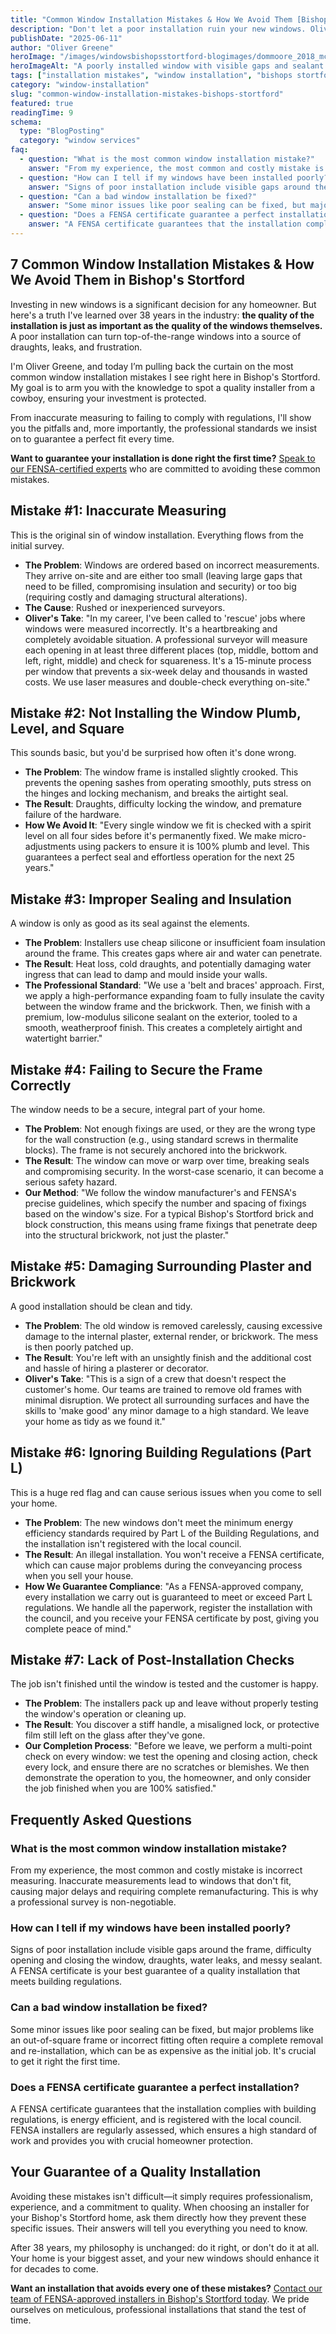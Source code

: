 ```yaml
---
title: "Common Window Installation Mistakes & How We Avoid Them [Bishop's Stortford]"
description: "Don't let a poor installation ruin your new windows. Oliver Greene reveals the 7 most common window installation mistakes in Bishop's Stortford and how to avoid them."
publishDate: "2025-06-11"
author: "Oliver Greene"
heroImage: "/images/windowsbishopsstortford-blogimages/dommoore_2018_mccarter_april_300dpi-3821-scaled_compressed-geotagged.webp"
heroImageAlt: "A poorly installed window with visible gaps and sealant issues in a Bishop's Stortford home, highlighting common installation mistakes."
tags: ["installation mistakes", "window installation", "bishops stortford", "poor installation", "FENSA"]
category: "window-installation"
slug: "common-window-installation-mistakes-bishops-stortford"
featured: true
readingTime: 9
schema:
  type: "BlogPosting"
  category: "window services"
faq:
  - question: "What is the most common window installation mistake?"
    answer: "From my experience, the most common and costly mistake is incorrect measuring. Inaccurate measurements lead to windows that don't fit, causing major delays and requiring complete remanufacturing. This is why a professional survey is non-negotiable."
  - question: "How can I tell if my windows have been installed poorly?"
    answer: "Signs of poor installation include visible gaps around the frame, difficulty opening and closing the window, draughts, water leaks, and messy sealant. A FENSA certificate is your best guarantee of a quality installation that meets building regulations."
  - question: "Can a bad window installation be fixed?"
    answer: "Some minor issues like poor sealing can be fixed, but major problems like an out-of-square frame or incorrect fitting often require a complete removal and re-installation, which can be as expensive as the initial job. It's crucial to get it right the first time."
  - question: "Does a FENSA certificate guarantee a perfect installation?"
    answer: "A FENSA certificate guarantees that the installation complies with building regulations, is energy efficient, and is registered with the local council. FENSA installers are regularly assessed, which ensures a high standard of work and provides you with crucial homeowner protection."
---
```


## 7 Common Window Installation Mistakes & How We Avoid Them in Bishop's Stortford

Investing in new windows is a significant decision for any homeowner. But here's a truth I've learned over 38 years in the industry: **the quality of the installation is just as important as the quality of the windows themselves.** A poor installation can turn top-of-the-range windows into a source of draughts, leaks, and frustration.

I'm Oliver Greene, and today I’m pulling back the curtain on the most common window installation mistakes I see right here in Bishop's Stortford. My goal is to arm you with the knowledge to spot a quality installer from a cowboy, ensuring your investment is protected.

From inaccurate measuring to failing to comply with regulations, I'll show you the pitfalls and, more importantly, the professional standards we insist on to guarantee a perfect fit every time.

**Want to guarantee your installation is done right the first time?** [Speak to our FENSA-certified experts](/contact) who are committed to avoiding these common mistakes.

## Mistake #1: Inaccurate Measuring

This is the original sin of window installation. Everything flows from the initial survey.

- **The Problem**: Windows are ordered based on incorrect measurements. They arrive on-site and are either too small (leaving large gaps that need to be filled, compromising insulation and security) or too big (requiring costly and damaging structural alterations).
- **The Cause**: Rushed or inexperienced surveyors.
- **Oliver's Take**: "In my career, I've been called to 'rescue' jobs where windows were measured incorrectly. It's a heartbreaking and completely avoidable situation. A professional surveyor will measure each opening in at least three different places (top, middle, bottom and left, right, middle) and check for squareness. It's a 15-minute process per window that prevents a six-week delay and thousands in wasted costs. We use laser measures and double-check everything on-site."

## Mistake #2: Not Installing the Window Plumb, Level, and Square

This sounds basic, but you'd be surprised how often it's done wrong.

- **The Problem**: The window frame is installed slightly crooked. This prevents the opening sashes from operating smoothly, puts stress on the hinges and locking mechanism, and breaks the airtight seal.
- **The Result**: Draughts, difficulty locking the window, and premature failure of the hardware.
- **How We Avoid It**: "Every single window we fit is checked with a spirit level on all four sides before it's permanently fixed. We make micro-adjustments using packers to ensure it is 100% plumb and level. This guarantees a perfect seal and effortless operation for the next 25 years."

## Mistake #3: Improper Sealing and Insulation

A window is only as good as its seal against the elements.

- **The Problem**: Installers use cheap silicone or insufficient foam insulation around the frame. This creates gaps where air and water can penetrate.
- **The Result**: Heat loss, cold draughts, and potentially damaging water ingress that can lead to damp and mould inside your walls.
- **The Professional Standard**: "We use a 'belt and braces' approach. First, we apply a high-performance expanding foam to fully insulate the cavity between the window frame and the brickwork. Then, we finish with a premium, low-modulus silicone sealant on the exterior, tooled to a smooth, weatherproof finish. This creates a completely airtight and watertight barrier."

## Mistake #4: Failing to Secure the Frame Correctly

The window needs to be a secure, integral part of your home.

- **The Problem**: Not enough fixings are used, or they are the wrong type for the wall construction (e.g., using standard screws in thermalite blocks). The frame is not securely anchored into the brickwork.
- **The Result**: The window can move or warp over time, breaking seals and compromising security. In the worst-case scenario, it can become a serious safety hazard.
- **Our Method**: "We follow the window manufacturer's and FENSA's precise guidelines, which specify the number and spacing of fixings based on the window's size. For a typical Bishop's Stortford brick and block construction, this means using frame fixings that penetrate deep into the structural brickwork, not just the plaster."

## Mistake #5: Damaging Surrounding Plaster and Brickwork

A good installation should be clean and tidy.

- **The Problem**: The old window is removed carelessly, causing excessive damage to the internal plaster, external render, or brickwork. The mess is then poorly patched up.
- **The Result**: You're left with an unsightly finish and the additional cost and hassle of hiring a plasterer or decorator.
- **Oliver's Take**: "This is a sign of a crew that doesn't respect the customer's home. Our teams are trained to remove old frames with minimal disruption. We protect all surrounding surfaces and have the skills to 'make good' any minor damage to a high standard. We leave your home as tidy as we found it."

## Mistake #6: Ignoring Building Regulations (Part L)

This is a huge red flag and can cause serious issues when you come to sell your home.

- **The Problem**: The new windows don't meet the minimum energy efficiency standards required by Part L of the Building Regulations, and the installation isn't registered with the local council.
- **The Result**: An illegal installation. You won't receive a FENSA certificate, which can cause major problems during the conveyancing process when you sell your house.
- **How We Guarantee Compliance**: "As a FENSA-approved company, every installation we carry out is guaranteed to meet or exceed Part L regulations. We handle all the paperwork, register the installation with the council, and you receive your FENSA certificate by post, giving you complete peace of mind."

## Mistake #7: Lack of Post-Installation Checks

The job isn't finished until the window is tested and the customer is happy.

- **The Problem**: The installers pack up and leave without properly testing the window's operation or cleaning up.
- **The Result**: You discover a stiff handle, a misaligned lock, or protective film still left on the glass after they've gone.
- **Our Completion Process**: "Before we leave, we perform a multi-point check on every window: we test the opening and closing action, check every lock, and ensure there are no scratches or blemishes. We then demonstrate the operation to you, the homeowner, and only consider the job finished when you are 100% satisfied."

## Frequently Asked Questions

### What is the most common window installation mistake?
From my experience, the most common and costly mistake is incorrect measuring. Inaccurate measurements lead to windows that don't fit, causing major delays and requiring complete remanufacturing. This is why a professional survey is non-negotiable.

### How can I tell if my windows have been installed poorly?
Signs of poor installation include visible gaps around the frame, difficulty opening and closing the window, draughts, water leaks, and messy sealant. A FENSA certificate is your best guarantee of a quality installation that meets building regulations.

### Can a bad window installation be fixed?
Some minor issues like poor sealing can be fixed, but major problems like an out-of-square frame or incorrect fitting often require a complete removal and re-installation, which can be as expensive as the initial job. It's crucial to get it right the first time.

### Does a FENSA certificate guarantee a perfect installation?
A FENSA certificate guarantees that the installation complies with building regulations, is energy efficient, and is registered with the local council. FENSA installers are regularly assessed, which ensures a high standard of work and provides you with crucial homeowner protection.

## Your Guarantee of a Quality Installation

Avoiding these mistakes isn't difficult—it simply requires professionalism, experience, and a commitment to quality. When choosing an installer for your Bishop's Stortford home, ask them directly how they prevent these specific issues. Their answers will tell you everything you need to know.

After 38 years, my philosophy is unchanged: do it right, or don't do it at all. Your home is your biggest asset, and your new windows should enhance it for decades to come.

**Want an installation that avoids every one of these mistakes?** [Contact our team of FENSA-approved installers in Bishop's Stortford today](/contact). We pride ourselves on meticulous, professional installations that stand the test of time. 